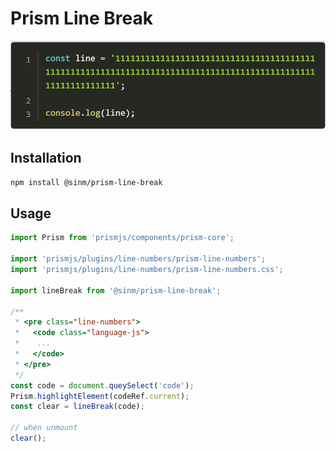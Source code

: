 # Prism Line Break
![](./img/break-line.png)

## Installation

```bash
npm install @sinm/prism-line-break
```

## Usage
```js
import Prism from 'prismjs/components/prism-core';

import 'prismjs/plugins/line-numbers/prism-line-numbers';
import 'prismjs/plugins/line-numbers/prism-line-numbers.css';

import lineBreak from '@sinm/prism-line-break';

/**
 * <pre class="line-numbers">
 *   <code class="language-js">
 *    ...
 *   </code>
 * </pre> 
 */
const code = document.queySelect('code');
Prism.highlightElement(codeRef.current);
const clear = lineBreak(code);

// when unmount
clear();
```
